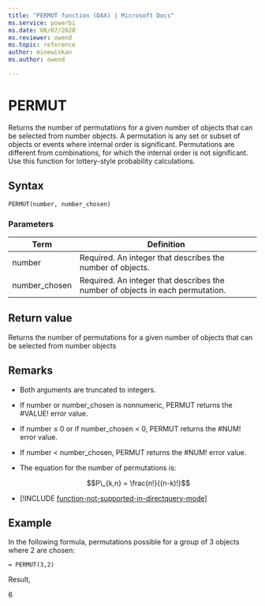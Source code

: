 ```yaml
---
title: "PERMUT function (DAX) | Microsoft Docs"
ms.service: powerbi 
ms.date: 08/07/2020
ms.reviewer: owend
ms.topic: reference
author: minewiskan
ms.author: owend

---
```

# PERMUT

Returns the number of permutations for a given number of objects that can be selected from number objects. A permutation is any set or subset of objects or events where internal order is significant. Permutations are different from combinations, for which the internal order is not significant. Use this function for lottery-style probability calculations.  
  
## Syntax  
  
```dax
PERMUT(number, number_chosen)  
```
  
### Parameters  
  
|Term|Definition|  
|--------|--------------|  
|number|Required. An integer that describes the number of objects.|  
|number_chosen|Required. An integer that describes the number of objects in each permutation.|  
  
## Return value

Returns the number of permutations for a given number of objects that can be selected from number objects  
  
## Remarks

- Both arguments are truncated to integers.  

- If number or number_chosen is nonnumeric, PERMUT returns the #VALUE! error value.  

- If number ≤ 0 or if number_chosen &lt; 0, PERMUT returns the #NUM! error value.  

- If number &lt; number_chosen, PERMUT returns the #NUM! error value.  

- The equation for the number of permutations is:  

    $$P\_{k,n} = \frac{n!}{(n-k)!}$$

- [!INCLUDE [function-not-supported-in-directquery-mode](includes/function-not-supported-in-directquery-mode.md)]

## Example  

In the following formula, permutations possible for a group of 3 objects where 2 are chosen:

```dax
= PERMUT(3,2)
```

Result,

6
